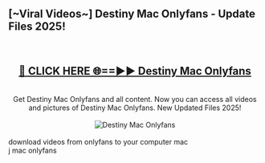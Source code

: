 <h2>[~Viral Videos~] Destiny Mac Onlyfans - Update Files 2025!</h2>
<br>
<div align="center">
<h2><a href="https://betterlinks.top/A2PfLJ" rel="nofollow">🔴 CLICK HERE 🌐==►► Destiny Mac Onlyfans</a></h2>
<br>
Get Destiny Mac Onlyfans and all content. Now you can access all videos and pictures of Destiny Mac Onlyfans. New Updated Files 2025!
<br>
<br>
<a href="https://betterlinks.top/A2PfLJ" rel="nofollow" data-target="animated-image.originalLink"><img src="https://i.ibb.co.com/WyWwxjT/player-gif2.gif" alt="Destiny Mac Onlyfans" style="max-width: 100%; display: inline-block;" data-target="animated-image.originalImage"></a>
</div>
<br>
download videos from onlyfans to your computer mac<br>
j mac onlyfans